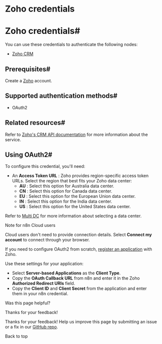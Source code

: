 # Zoho credentials

[ ](https://github.com/n8n-io/n8n-docs/edit/main/docs/integrations/builtin/credentials/zoho.md "Edit this page")

# Zoho credentials#

You can use these credentials to authenticate the following nodes:

  * [Zoho CRM](../../app-nodes/n8n-nodes-base.zohocrm/)



## Prerequisites#

Create a [Zoho](https://www.zoho.com/) account.

## Supported authentication methods#

  * OAuth2



## Related resources#

Refer to [Zoho's CRM API documentation](https://www.zoho.com/crm/developer/docs/api/v3/) for more information about the service.

## Using OAuth2#

To configure this credential, you'll need:

  * An **Access Token URL** : Zoho provides region-specific access token URLs. Select the region that best fits your Zoho data center:
    * **AU** : Select this option for Australia data center.
    * **CN** : Select this option for Canada data center.
    * **EU** : Select this option for the European Union data center.
    * **IN** : Select this option for the India data center.
    * **US** : Select this option for the United States data center.



Refer to [Multi DC](https://www.zoho.com/crm/developer/docs/api/v3/multi-dc.html) for more information about selecting a data center.

Note for n8n Cloud users

Cloud users don't need to provide connection details. Select **Connect my account** to connect through your browser.

If you need to configure OAuth2 from scratch, [register an application](https://www.zoho.com/accounts/protocol/oauth-setup.html) with Zoho.

Use these settings for your application:

  * Select **Server-based Applications** as the **Client Type**.
  * Copy the **OAuth Callback URL** from n8n and enter it in the Zoho **Authorized Redirect URIs** field.
  * Copy the **Client ID** and **Client Secret** from the application and enter them in your n8n credential.

Was this page helpful? 

Thanks for your feedback! 

Thanks for your feedback! Help us improve this page by submitting an issue or a fix in our [GitHub repo](https://github.com/n8n-io/n8n-docs). 

Back to top 
